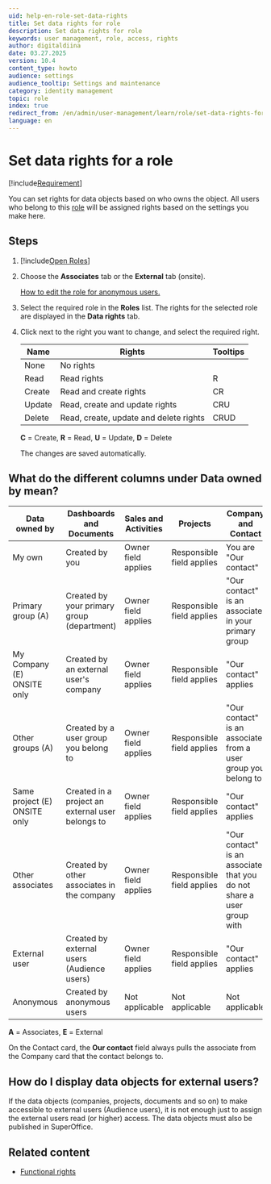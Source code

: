 ```yaml
---
uid: help-en-role-set-data-rights
title: Set data rights for role
description: Set data rights for role
keywords: user management, role, access, rights
author: digitaldiina
date: 03.27.2025
version: 10.4
content_type: howto
audience: settings
audience_tooltip: Settings and maintenance
category: identity management
topic: role
index: true
redirect_from: /en/admin/user-management/learn/role/set-data-rights-for-role
language: en
---
```


# Set data rights for a role

[!include[Requirement](../includes/note-anon-req.md)]

You can set rights for data objects based on who owns the object. All users who belong to this [role][2] will be assigned rights based on the settings you make here.

## Steps

1. [!include[Open Roles](../includes/open-roles.md)]

1. Choose the **Associates** tab or the **External** tab (onsite).

    [How to edit the role for anonymous users.][1]

1. Select the required role in the **Roles** list. The rights for the selected role are displayed in the **Data rights** tab.

1. Click <i class="ph ph-caret-down" aria-label="Chevron"></i> next to the right you want to change, and select the required right.

    | Name | Rights | Tooltips |
    |---|---|---|
    | None | No rights | |
    | Read | Read rights | R |
    | Create | Read and create rights | CR |
    | Update | Read, create and update rights | CRU |
    | Delete | Read, create, update and delete rights | CRUD |

    **C** = Create, **R** = Read, **U** = Update, **D** = Delete

    The changes are saved automatically.

## What do the different columns under Data owned by mean?

| **Data owned by** | **Dashboards and Documents** | **Sales and Activities** | **Projects** | **Company and Contact** |
|---|---|---|---|---|
| My own | Created by you | Owner field applies | Responsible field applies | You are "Our contact" |
| Primary group (A) | Created by your primary group (department) | Owner field applies | Responsible field applies | "Our contact" is an associate in your primary group |
| My Company (E)<br />ONSITE only | Created by an external user's company | Owner field applies | Responsible field applies | "Our contact" applies |
| Other groups (A) | Created by a user group you belong to | Owner field applies | Responsible field applies | "Our contact" is an associate from a user group you belong to |
| Same project (E)<br />ONSITE only | Created in a project an external user belongs to | Owner field applies | Responsible field applies | "Our contact" applies |
| Other associates | Created by other associates in the company | Owner field applies | Responsible field applies | "Our contact" is an associate that you do not share a user group with |
| External user | Created by external users (Audience users) | Owner field applies | Responsible field applies | "Our contact" applies |
| Anonymous | Created by anonymous users | Not applicable | Not applicable | Not applicable |

**A** = Associates, **E** = External

On the Contact card, the **Our contact** field always pulls the associate from the Company card that the contact belongs to.

## How do I display data objects for external users?

If the data objects (companies, projects, documents and so on) to make accessible to external users (Audience users), it is not enough just to assign the external users read (or higher) access. The data objects must also be published in SuperOffice.

## Related content

* [Functional rights][3]

<!-- Referenced links -->
[1]: ../onsite/other-users.md#rights
[2]: index.md
[3]: functional-rights.md
